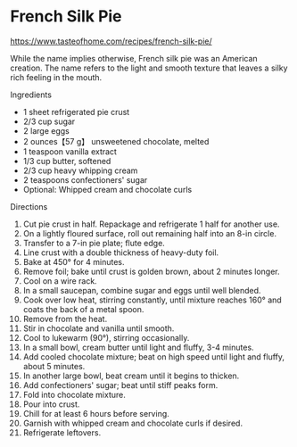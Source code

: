 # French Silk Pie

https://www.tasteofhome.com/recipes/french-silk-pie/

While the name implies otherwise, French silk pie was an American creation. 
The name refers to the light and smooth texture that leaves a silky rich feeling in the mouth.


Ingredients

* 1 sheet refrigerated pie crust
* 2/3 cup sugar
* 2 large eggs
* 2 ounces【57 g】 unsweetened chocolate, melted
* 1 teaspoon vanilla extract
* 1/3 cup butter, softened
* 2/3 cup heavy whipping cream
* 2 teaspoons confectioners' sugar
* Optional: Whipped cream and chocolate curls

Directions
1. Cut pie crust in half. Repackage and refrigerate 1 half for another use. 
2. On a lightly floured surface, roll out remaining half into an 8-in circle. 
3. Transfer to a 7-in pie plate; flute edge.
4. Line crust with a double thickness of heavy-duty foil. 
5. Bake at 450° for 4 minutes. 
6. Remove foil; bake until crust is golden brown, about 2 minutes longer. 
7. Cool on a wire rack.
8. In a small saucepan, combine sugar and eggs until well blended. 
9. Cook over low heat, stirring constantly, until mixture reaches 160° and coats the back of a metal spoon. 
10. Remove from the heat. 
11. Stir in chocolate and vanilla until smooth.
12. Cool to lukewarm (90°), stirring occasionally.
13. In a small bowl, cream butter until light and fluffy, 3-4 minutes. 
14. Add cooled chocolate mixture; beat on high speed until light and fluffy, about 5 minutes.
15. In another large bowl, beat cream until it begins to thicken. 
16. Add confectioners' sugar; beat until stiff peaks form. 
17. Fold into chocolate mixture.
18. Pour into crust. 
19. Chill for at least 6 hours before serving. 
20. Garnish with whipped cream and chocolate curls if desired. 
21. Refrigerate leftovers.